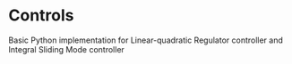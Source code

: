 # Controls

Basic Python implementation for Linear-quadratic Regulator controller and Integral Sliding Mode controller


